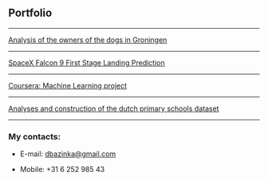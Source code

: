 ## Portfolio

---
[Analysis of the owners of the dogs in Groningen](./Nederland/Gron_pet_analysis/index_dogs.html)

---
[SpaceX Falcon 9 First Stage Landing Prediction](./SpaceXPrediction/index_spacex.md)

---
[Coursera: Machine Learning project](./MLCourseraProject/MLCourseraProject.md)

---
[Analyses and construction of the dutch primary schools dataset](./school_data/index_school.html)

---

### My contacts:

- E-mail: dbazinka@gmail.com 

- Mobile: +31 6 252 985 43
